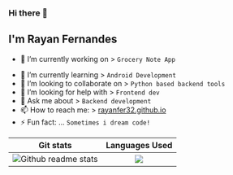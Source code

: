 ### Hi there 👋
## I'm Rayan Fernandes

* 🔭 I’m currently working on > `Grocery Note App`
- 🌱 I’m currently learning > `Android Development`
- 👯 I’m looking to collaborate on > `Python based backend tools`
- 🤔 I’m looking for help with > `Frontend dev`
- 💬 Ask me about > `Backend development`
- 📫 How to reach me: > [rayanfer32.github.io](https://rayanfer32.github.io)
- ⚡ Fun fact: ... `Sometimes i dream code!`

Git stats                  |  Languages Used
:-------------------------:|:-------------------------:
![Github readme stats](https://github-readme-stats-ssggoku.vercel.app/api/?username=rayanfer32&custom_title=Rayan's%20Github%20Stats&show_icons=true&layout=default&hide_border=true&text_color=3E4034&title_color=262621&icon_color=A5A69C&card_width=100&hide=contribs&count_private=true&hide_title=true&include_all_commits=true)  |  ![](https://github-readme-stats-ssggoku.vercel.app/api/top-langs/?username=rayanfer32&layout=compact&langs_count=5&count_private=true&hide_border=true&text_color=3E4034&title_color=262621&icon_color=A5A69C&hide_title=true)

